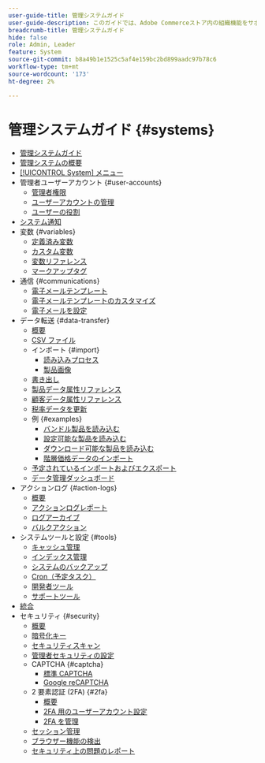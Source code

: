 ```yaml
---
user-guide-title: 管理システムガイド
user-guide-description: このガイドでは、Adobe Commerceストア内の組織機能をサポートする管理者のセキュリティ、メンテナンス操作、システム全体のリソースに関する詳細情報を提供します。
breadcrumb-title: 管理システムガイド
hide: false
role: Admin, Leader
feature: System
source-git-commit: b8a49b1e1525c5af4e159bc2bd899aadc97b78c6
workflow-type: tm+mt
source-wordcount: '173'
ht-degree: 2%

---
```



# 管理システムガイド {#systems}

- [管理システムガイド](guide-overview.md)
- [管理システムの概要](introduction.md)
- [[!UICONTROL System] メニュー](system-menu.md)
- 管理者ユーザーアカウント {#user-accounts}
   - [管理者権限](permissions.md)
   - [ユーザーアカウントの管理](permissions-users-all.md)
   - [ユーザーの役割](permissions-user-roles.md)
- [システム通知](notifications.md)
- 変数 {#variables}
   - [定義済み変数](variables-predefined.md)
   - [カスタム変数](variables-custom.md)
   - [変数リファレンス](variables-reference.md)
   - [マークアップタグ](markup-tags.md)
- 通信 {#communications}
   - [電子メールテンプレート](email-templates.md)
   - [電子メールテンプレートのカスタマイズ](email-template-custom.md)
   - [電子メールを設定](email-communications.md)
- データ転送 {#data-transfer}
   - [概要](data-transfer.md)
   - [CSV ファイル](data-csv.md)
   - インポート {#import}
      - [読み込みプロセス](data-import.md)
      - [製品画像](data-import-product-images.md)
   - [書き出し](data-export.md)
   - [製品データ属性リファレンス](data-attributes-product.md)
   - [顧客データ属性リファレンス](data-attributes-customer.md)
   - [税率データを更新](data-transfer-tax-rates.md)
   - 例 {#examples}
      - [バンドル製品を読み込む](data-transfer-bundle-products.md)
      - [設定可能な製品を読み込む](data-transfer-configurable-products.md)
      - [ダウンロード可能な製品を読み込む](data-transfer-downloadable-products.md)
      - [階層価格データのインポート](data-import-price-tier.md)
   - [予定されているインポートおよびエクスポート](data-scheduled-import-export.md)
   - [データ管理ダッシュボード](data-dashboard.md)
- アクションログ {#action-logs}
   - [概要](action-log.md)
   - [アクションログレポート](action-log-report.md)
   - [ログアーカイブ](action-log-archive.md)
   - [バルクアクション](action-log-bulk-actions.md)
- システムツールと設定 {#tools}
   - [キャッシュ管理](cache-management.md)
   - [インデックス管理](index-management.md)
   - [システムのバックアップ](backups.md)
   - [Cron（予定タスク）](cron.md)
   - [開発者ツール](developer-tools.md)
   - [サポートツール](support.md)
- [統合](integrations.md)
- セキュリティ {#security}
   - [概要](security.md)
   - [暗号化キー](encryption-key.md)
   - [セキュリティスキャン](security-scan.md)
   - [管理者セキュリティの設定](security-admin.md)
   - CAPTCHA {#captcha}
      - [標準 CAPTCHA](security-captcha.md)
      - [Google reCAPTCHA](security-google-recaptcha.md)
   - 2 要素認証 (2FA) {#2fa}
      - [概要](security-two-factor-authentication.md)
      - [2FA 用のユーザーアカウント設定](security-two-factor-authentication-use.md)
      - [2FA を管理](security-two-factor-authentication-manage.md)
   - [セッション管理](security-session-management.md)
   - [ブラウザー機能の検出](security-browser-capabilities-detection.md)
   - [セキュリティ上の問題のレポート](security-issue-reporting.md)
